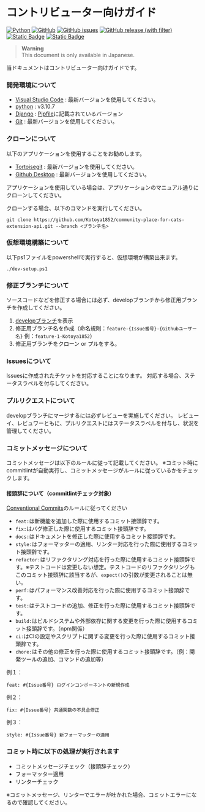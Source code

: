 # コントリビューター向けガイド

[![Python](https://img.shields.io/badge/python-3.10-blue?logo=python)](https://www.python.org/downloads/release/python-3100/)
[![GitHub](https://img.shields.io/github/license/Kotoya1852/community-place-for-cats-extension-api)](https://github.com/Kotoya1852/community-place-for-cats-extension-api/blob/main/LICENSE)
[![GitHub issues](https://img.shields.io/github/issues/Kotoya1852/community-place-for-cats-extension-api?logo=github)](https://github.com/Kotoya1852/community-place-for-cats-extension-api/issues?q=is%3Aissue+is%3Aopen+)
[![GitHub release (with filter)](https://img.shields.io/github/v/release/Kotoya1852/community-place-for-cats-extension-api)](https://github.com/Kotoya1852/community-place-for-cats-extension-api/releases/latest)
[![Static Badge](https://img.shields.io/badge/Visual_Stadio_Code-download-blue?logo=visual-studio-code)](https://azure.microsoft.com/ja-jp/products/visual-studio-code)
[![Static Badge](https://img.shields.io/badge/docker-not_upload-red?logo=docker)]()

> **Warning**<br>
> This document is only available in Japanese.

当ドキュメントはコントリビューター向けガイドです。

### 開発環境について
- [Visual Studio Code](https://azure.microsoft.com/ja-jp/products/visual-studio-code) : 最新バージョンを使用してください。
- [python](https://www.python.org/downloads/release/python-3100/) : v3.10.7
- [Django](https://docs.djangoproject.com/ja/4.2/) : [Pipfile](./Pipfile)に記載されているバージョン
- [Git](https://git-scm.com/downloads) : 最新バージョンを使用してください。

### クローンについて
以下のアプリケーションを使用することをお勧めします。
- [Tortoisegit](https://tortoisegit.org/) : 最新バージョンを使用してください。
- [Github Desktop](https://desktop.github.com/) : 最新バージョンを使用してください。

アプリケーションを使用している場合は、アプリケーションのマニュアル通りにクローンしてください。

クローンする場合、以下のコマンドを実行してください。
```
git clone https://github.com/Kotoya1852/community-place-for-cats-extension-api.git --branch <ブランチ名>
```

### 仮想環境構築について
以下ps1ファイルをpowershellで実行すると、仮想環境が構築出来ます。
```
./dev-setup.ps1
```

### 修正ブランチについて
ソースコードなどを修正する場合には必ず、developブランチから修正用ブランチを作成してください。
1. [developブランチ](https://github.com/Kotoya1852/community-place-for-cats-extension-api/tree/develop)を表示
2. 修正用ブランチ名を作成（命名規則：`feature-{Issue番号}-{Githubユーザー名}` 例：`feature-1-Kotoya1852`）
3. 修正用ブランチをクローン or プルをする。

### Issuesについて
Issuesに作成されたチケットを対応することになります。
対応する場合、ステータスラベルを付与してください。

### プルリクエストについて
developブランチにマージするには必ずレビューを実施してください。
レビューイ、レビュワーともに、プルリクエストにはステータスラベルを付与し、状況を管理してください。

### コミットメッセージについて
コミットメッセージは以下のルールに従って記載してください。
※コミット時にcommitlintが自動実行し、コミットメッセージがルールに従っているかをチェックします。

#### 接頭辞について（commitlintチェック対象）
[Conventional Commits](https://www.conventionalcommits.org/ja/v1.0.0/#%e6%a6%82%e8%a6%81)のルールに従ってください

- `feat:`は新機能を追加した際に使用するコミット接頭辞です。
- `fix:`はバグ修正した際に使用するコミット接頭辞です。
- `docs:`はドキュメントを修正した際に使用するコミット接頭辞です。
- `style:`はフォーマッターの適用、リンター対応を行った際に使用するコミット接頭辞です。
- `refactor:`はリファクタリング対応を行った際に使用するコミット接頭辞です。※テストコードは変更しない想定。テストコードのリファクタリングもこのコミット接頭辞に該当するが、`expect()`の引数が変更されることは無い。
- `perf:`はパフォーマンス改善対応を行った際に使用するコミット接頭辞です。
- `test:`はテストコードの追加、修正を行った際に使用するコミット接頭辞です。
- `build:`はビルドシステムや外部依存に関する変更を行った際に使用するコミット接頭辞です。（npm関係）
- `ci:`はCIの設定やスクリプトに関する変更を行った際に使用するコミット接頭辞です。
- `chore:`はその他の修正を行った際に使用するコミット接頭辞です。（例：開発ツールの追加、コマンドの追加等）

例１：
```
feat: #{Issue番号} ログインコンポーネントの新規作成
```

例２：
```
fix: #{Issue番号} 共通関数の不具合修正
```

例３：
```
style: #{Issue番号} 新フォーマッターの適用
```

### コミット時に以下の処理が実行されます
- コミットメッセージチェック（接頭辞チェック）
- フォーマッター適用
- リンターチェック

※コミットメッセージ、リンターでエラーが吐かれた場合、コミットエラーになるので確認してください。
